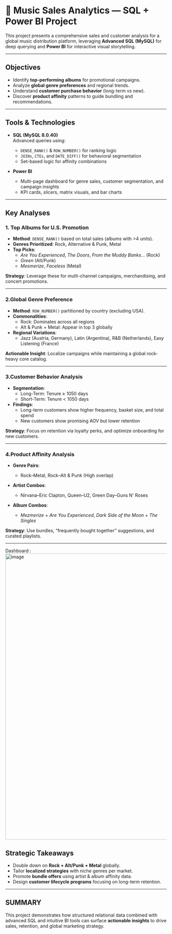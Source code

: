 # 🎵 Music Sales Analytics — SQL + Power BI Project

This project presents a comprehensive sales and customer analysis for a global music distribution platform, leveraging **Advanced SQL (MySQL)** for deep querying and **Power BI** for interactive visual storytelling.

---

## Objectives

- Identify **top-performing albums** for promotional campaigns.
- Analyze **global genre preferences** and regional trends.
- Understand **customer purchase behavior** (long-term vs new).
- Discover **product affinity** patterns to guide bundling and recommendations.

---

## Tools & Technologies

- **SQL (MySQL 8.0.40)**  
  Advanced queries using:
  - `DENSE_RANK()` & `ROW_NUMBER()` for ranking logic
  - `JOINs`, `CTEs`, and `DATE_DIFF()` for behavioral segmentation
  - Set-based logic for affinity combinations

- **Power BI**
  - Multi-page dashboard for genre sales, customer segmentation, and campaign insights
  - KPI cards, slicers, matrix visuals, and bar charts

---

##  Key Analyses

### 1.  Top Albums for U.S. Promotion

- **Method**: `DENSE_RANK()` based on total sales (albums with >4 units).
- **Genres Prioritized**: Rock, Alternative & Punk, Metal
- **Top Picks**:
  - *Are You Experienced*, *The Doors*, *From the Muddy Banks...* (Rock)
  - *Green* (Alt/Punk)
  - *Mesmerize*, *Faceless* (Metal)

**Strategy**: Leverage these for multi-channel campaigns, merchandising, and concert promotions.

---

### 2.Global Genre Preference

- **Method**: `ROW_NUMBER()` partitioned by country (excluding USA).
- **Commonalities**:
  - Rock: Dominates across all regions
  - Alt & Punk + Metal: Appear in top 3 globally
- **Regional Variations**:
  - Jazz (Austria, Germany), Latin (Argentina), R&B (Netherlands), Easy Listening (France)

**Actionable Insight**: Localize campaigns while maintaining a global rock-heavy core catalog.

---

### 3.Customer Behavior Analysis

- **Segmentation**:
  - Long-Term: Tenure ≥ 1050 days
  - Short-Term: Tenure < 1050 days
- **Findings**:
  - Long-term customers show higher frequency, basket size, and total spend
  - New customers show promising AOV but lower retention

**Strategy**: Focus on retention via loyalty perks, and optimize onboarding for new customers.

---

### 4.Product Affinity Analysis

- **Genre Pairs**:  
  - Rock–Metal, Rock–Alt & Punk (High overlap)

- **Artist Combos**:  
  - Nirvana–Eric Clapton, Queen–U2, Green Day–Guns N' Roses

- **Album Combos**:  
  - *Mezmerize* + *Are You Experienced*, *Dark Side of the Moon* + *The Singles*

**Strategy**: Use bundles, “frequently bought together” suggestions, and curated playlists.

---
Dashboard :
<img width="1490" height="892" alt="image" src="https://github.com/user-attachments/assets/03127d2f-1464-4e45-ad11-c32863751f59" />

## Strategic Takeaways

- Double down on **Rock + Alt/Punk + Metal** globally.
- Tailor **localized strategies** with niche genres per market.
- Promote **bundle offers** using artist & album affinity data.
- Design **customer lifecycle programs** focusing on long-term retention.

---

## SUMMARY
This project demonstrates how structured relational data combined with advanced SQL and intuitive BI tools can surface **actionable insights** to drive sales, retention, and global marketing strategy.

